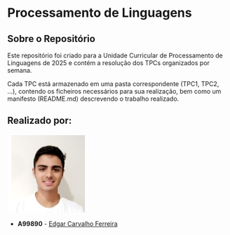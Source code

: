 # Processamento de Linguagens

## Sobre o Repositório

Este repositório foi criado para a Unidade Curricular de Processamento de Linguagens de 2025 e contém a resolução dos TPCs organizados por semana.

Cada TPC está armazenado em uma pasta correspondente (TPC1, TPC2, ...), contendo os ficheiros necessários para sua realização, bem como um manifesto (README.md) descrevendo o trabalho realizado.


## Realizado por:

![Foto](MinhaFoto.png)

- **A99890** - [Edgar Carvalho Ferreira](https://www.github.com/Edegare)
